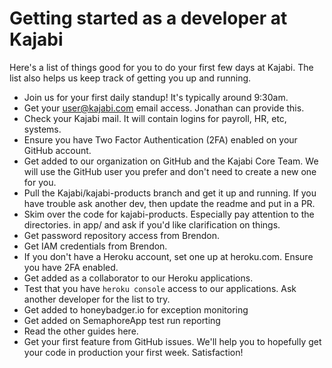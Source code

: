 # Getting started as a developer at Kajabi

Here's a list of things good for you to do your first few days at Kajabi.
The list also helps us keep track of getting you up and running.

* Join us for your first daily standup!  It's typically around 9:30am.
* Get your user@kajabi.com email access.  Jonathan can provide this.
* Check your Kajabi mail. It will contain logins for payroll, HR, etc, systems.
* Ensure you have Two Factor Authentication (2FA) enabled on your GitHub account.
* Get added to our organization on GitHub and the Kajabi Core Team.  We will use the
  GitHub user you prefer and don't need to create a new one for you.
* Pull the Kajabi/kajabi-products branch and get it up and running.  If you have
  trouble ask another dev, then update the readme and put in a PR.
* Skim over the code for kajabi-products.  Especially pay attention to the directories.
  in app/ and ask if you'd like clarification on things.
* Get password repository access from Brendon.
* Get IAM credentials from Brendon.
* If you don't have a Heroku account, set one up at heroku.com. Ensure you have 2FA enabled.
* Get added as a collaborator to our Heroku applications.
* Test that you have `heroku console` access to our applications.  Ask another developer
  for the list to try.
* Get added to honeybadger.io for exception monitoring
* Get added on SemaphoreApp test run reporting
* Read the other guides here.
* Get your first feature from GitHub issues.  We'll help you to hopefully get your code
  in production your first week.  Satisfaction!
